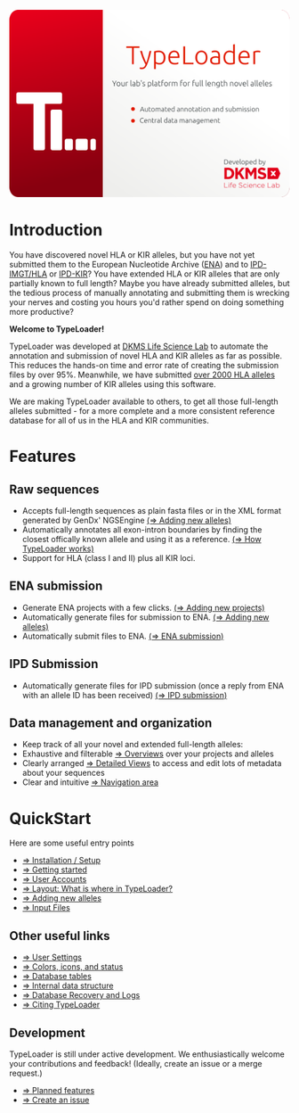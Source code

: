 ![SplashScreen](images/TypeLoaderSplash.png)
# Introduction

You have discovered novel HLA or KIR alleles, but you have not yet submitted them to the European Nucleotide Archive ([ENA](https://www.ebi.ac.uk/ena/submit)) and to [IPD-IMGT/HLA](https://www.ebi.ac.uk/ipd/imgt/hla/) or [IPD-KIR](https://www.ebi.ac.uk/ipd/kir/)? You have extended HLA or KIR alleles that are only partially known to full length? Maybe you have already submitted alleles, but the tedious process of manually annotating and submitting them is wrecking your nerves and costing you hours you'd rather spend on doing something more productive?

**Welcome to TypeLoader!**

TypeLoader was developed at [DKMS Life Science Lab](https://dkms-lab.de/) to automate the annotation and submission of novel HLA and KIR alleles as far as possible. This reduces the hands-on time and error rate of creating the submission files by over 95%. Meanwhile, we have submitted [over 2000 HLA alleles](https://www.ncbi.nlm.nih.gov/pubmed/28547825) and a growing number of KIR alleles using this software. 

We are making TypeLoader available to others, to get all those full-length alleles submitted - for a more complete and a more consistent reference database for all of us in the HLA and KIR communities.

# Features
## Raw sequences
 * Accepts full-length sequences as plain fasta files or in the XML format generated by GenDx' NGSEngine [(=> Adding new alleles)](new_allele.md)
 * Automatically annotates all exon-intron boundaries by finding the closest offically known allele and using it as a reference. [(=> How TypeLoader works)](typeloader_core.md)
 * Support for HLA (class I and II) plus all KIR loci.

## ENA submission
 * Generate ENA projects with a few clicks. [(=> Adding new projects)](new_project.md)
 * Automatically generate files for submission to ENA. [(=> Adding new alleles)](new_allele.md)
 * Automatically submit files to ENA. [(=> ENA submission)](submission_ena.md)

## IPD Submission
 * Automatically generate files for IPD submission (once a reply from ENA with an allele ID has been received) [(=> IPD submission)](submission_ipd.md)

## Data management and organization
 * Keep track of all your novel and extended full-length alleles:
  * Exhaustive and filterable [=> Overviews](overviews.md) over your projects and alleles
  * Clearly arranged [=> Detailed Views](detailed_views.md) to access and edit lots of metadata about your sequences
  * Clear and intuitive [=> Navigation area](navigation.md) 

# QuickStart

Here are some useful entry points

* [=> Installation / Setup](setup.md)
* [=> Getting started](first_start.md)
* [=> User Accounts](users.md)
* [=> Layout: What is where in TypeLoader?](layout.md)
* [=> Adding new alleles](new_allele.md)
* [=> Input Files](input_files.md)

## Other useful links
* [=> User Settings](settings.md)
* [=> Colors, icons, and status](colors_icons.md)
* [=> Database tables](tables.md)
* [=> Internal data structure](data_structure.md)
* [=> Database Recovery and Logs](recovery_logs.md)
* [=> Citing TypeLoader](citations.md)

## Development
TypeLoader is still under active development. We enthusiastically welcome your contributions and feedback! (Ideally, create an issue or a merge request.)

* [=> Planned features](future.md)
* [=> Create an issue](https://github.com/DKMS-LSL/typeloader/issues)
 
